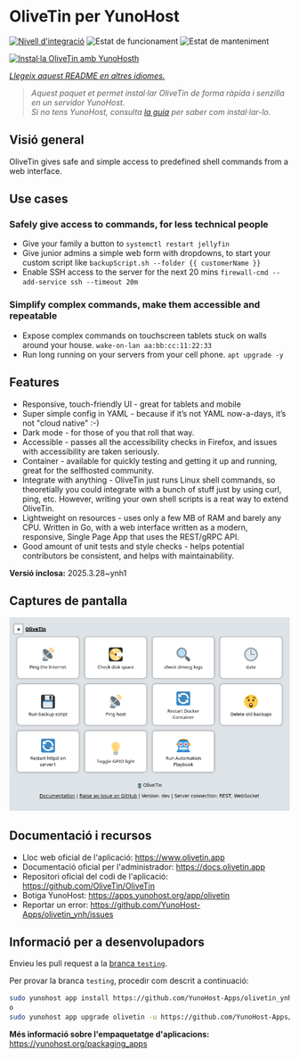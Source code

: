 <!--
N.B.: Aquest README ha estat generat automàticament per <https://github.com/YunoHost/apps/tree/master/tools/readme_generator>
NO s'ha de modificar manualment.
-->

# OliveTin per YunoHost

[![Nivell d'integració](https://apps.yunohost.org/badge/integration/olivetin)](https://ci-apps.yunohost.org/ci/apps/olivetin/)
![Estat de funcionament](https://apps.yunohost.org/badge/state/olivetin)
![Estat de manteniment](https://apps.yunohost.org/badge/maintained/olivetin)

[![Instal·la OliveTin amb YunoHosth](https://install-app.yunohost.org/install-with-yunohost.svg)](https://install-app.yunohost.org/?app=olivetin)

*[Llegeix aquest README en altres idiomes.](./ALL_README.md)*

> *Aquest paquet et permet instal·lar OliveTin de forma ràpida i senzilla en un servidor YunoHost.*  
> *Si no tens YunoHost, consulta [la guia](https://yunohost.org/install) per saber com instal·lar-lo.*

## Visió general

OliveTin gives safe and simple access to predefined shell commands from a web interface.

## Use cases
###  Safely give access to commands, for less technical people

- Give your family a button to `systemctl restart jellyfin`
- Give junior admins a simple web form with dropdowns, to start your custom script like `backupScript.sh --folder {{ customerName }}`
- Enable SSH access to the server for the next 20 mins `firewall-cmd --add-service ssh --timeout 20m`

### Simplify complex commands, make them accessible and repeatable

- Expose complex commands on touchscreen tablets stuck on walls around your house. `wake-on-lan aa:bb:cc:11:22:33`
- Run long running on your servers from your cell phone. `apt upgrade -y`

## Features

- Responsive, touch-friendly UI - great for tablets and mobile
- Super simple config in YAML - because if it’s not YAML now-a-days, it’s not "cloud native" :-)
- Dark mode - for those of you that roll that way.
- Accessible - passes all the accessibility checks in Firefox, and issues with accessibility are taken seriously.
- Container - available for quickly testing and getting it up and running, great for the selfhosted community.
- Integrate with anything - OliveTin just runs Linux shell commands, so theoretially you could integrate with a bunch of stuff just by using curl, ping, etc. However, writing your own shell scripts is a reat way to extend OliveTin.
- Lightweight on resources - uses only a few MB of RAM and barely any CPU. Written in Go, with a web interface written as a modern, responsive, Single Page App that uses the REST/gRPC API.
- Good amount of unit tests and style checks - helps potential contributors be consistent, and helps with maintainability.


**Versió inclosa:** 2025.3.28~ynh1

## Captures de pantalla

![Captures de pantalla de OliveTin](./doc/screenshots/screenshotDesktop.png)

## Documentació i recursos

- Lloc web oficial de l'aplicació: <https://www.olivetin.app>
- Documentació oficial per l'administrador: <https://docs.olivetin.app>
- Repositori oficial del codi de l'aplicació: <https://github.com/OliveTin/OliveTin>
- Botiga YunoHost: <https://apps.yunohost.org/app/olivetin>
- Reportar un error: <https://github.com/YunoHost-Apps/olivetin_ynh/issues>

## Informació per a desenvolupadors

Envieu les pull request a la [branca `testing`](https://github.com/YunoHost-Apps/olivetin_ynh/tree/testing).

Per provar la branca `testing`, procedir com descrit a continuació:

```bash
sudo yunohost app install https://github.com/YunoHost-Apps/olivetin_ynh/tree/testing --debug
o
sudo yunohost app upgrade olivetin -u https://github.com/YunoHost-Apps/olivetin_ynh/tree/testing --debug
```

**Més informació sobre l'empaquetatge d'aplicacions:** <https://yunohost.org/packaging_apps>
